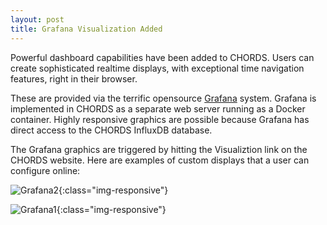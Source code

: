 ```yaml
---
layout: post
title: Grafana Visualization Added
---
```


Powerful dashboard capabilities have been added to CHORDS. Users can create 
sophisticated realtime displays, with exceptional time navigation
features, right in their browser. 

These are provided via the terrific opensource [Grafana](https://grafana.com/) 
system. Grafana is implemented in CHORDS as a separate web server running
as a Docker container. Highly responsive graphics are possible because Grafana has
direct access to the CHORDS InfluxDB database.

The Grafana graphics are triggered by hitting the Visualiztion link
on the CHORDS website. Here are examples of custom displays
that a user can configure online:

![Grafana2]({{site.baseurl}}/images/grafana_2.png){:class="img-responsive"}

![Grafana1]({{site.baseurl}}/images/grafana_1.png){:class="img-responsive"}


